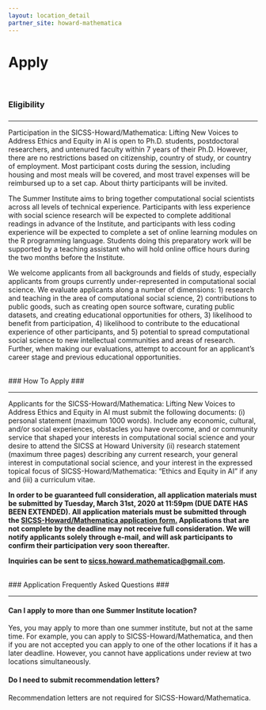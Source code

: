 ```yaml
---
layout: location_detail
partner_site: howard-mathematica
---
```


<h1 class="display-4">Apply</h1>
<br />

### Eligibility
### <a name="eligibility"></a>

---

Participation in the SICSS-Howard/Mathematica: Lifting New Voices to Address Ethics and Equity in AI is open to Ph.D. students, postdoctoral researchers, and untenured faculty within 7 years of their Ph.D. However, there are no restrictions based on citizenship, country of study, or country of employment. Most participant costs during the session, including housing and most meals will be covered, and most travel expenses will be reimbursed up to a set cap. About thirty participants will be invited.

The Summer Institute aims to bring together computational social scientists across all levels of technical experience. Participants with less experience with social science research will be expected to complete additional readings in advance of the Institute, and participants with less coding experience will be expected to complete a set of online learning modules on the R programming language. Students doing this preparatory work will be supported by a teaching assistant who will hold online office hours during the two months before the Institute.

We welcome applicants from all backgrounds and fields of study, especially applicants from groups currently under-represented in computational social science. We evaluate applicants along a number of dimensions: 1) research and teaching in the area of computational social science, 2) contributions to public goods, such as creating open source software, curating public datasets, and creating educational opportunities for others, 3) likelihood to benefit from participation, 4) likelihood to contribute to the educational experience of other participants, and 5) potential to spread computational social science to new intellectual communities and areas of research. Further, when making our evaluations, attempt to account for an applicant’s career stage and previous educational opportunities.


<br />
### How To Apply
### <a name="how_to_apply"></a>

---

Applicants for the SICSS-Howard/Mathematica: Lifting New Voices to Address Ethics and Equity in AI must submit the following documents: (i) personal statement (maximum 1000 words). Include any economic, cultural, and/or social experiences, obstacles you have overcome, and or community service that shaped your interests in computational social science and your desire to attend the SICSS at Howard University (ii) research statement (maximum three pages) describing any current research, your general interest in computational social science, and your interest in the expressed topical focus of SICSS-Howard/Mathematica: “Ethics and Equity in AI” if any and (iii) a curriculum vitae.

**In order to be guaranteed full consideration, all application materials must be submitted by Tuesday, March 31st, 2020 at 11:59pm (DUE DATE HAS BEEN EXTENDED).  All application materials must be submitted through the [SICSS-Howard/Mathematica application form.](https://forms.gle/Ct3UkVcW4xiP6dGq5)  Applications that are not complete by the deadline may not receive full consideration. We will notify applicants solely through e-mail, and will ask participants to confirm their participation very soon thereafter.**

**Inquiries can be sent to sicss.howard.mathematica@gmail.com.**

<br />
### Application Frequently Asked Questions
### <a name="faq"></a>

---

#### Can I apply to more than one Summer Institute location?

Yes, you may apply to more than one summer institute, but not at the same time. For example, you can apply to SICSS-Howard/Mathematica, and then if you are not accepted you can apply to one of the other locations if it has a later deadline. However, you cannot have applications under review at two locations simultaneously.

#### Do I need to submit recommendation letters?

Recommendation letters are not required for SICSS-Howard/Mathematica.
